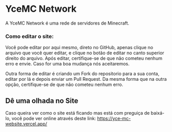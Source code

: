 # YceMC Network
A YceMC Network é uma rede de servidores de Minecraft.

### Como editar o site:
Você pode editar por aqui mesmo, direto no GitHub, apenas clique no arquivo que você quer editar, e clique no botão de editar no canto superior direito do arquivo.
Após editar, certifique-se de que não cometeu nenhum erro e envie. Caso for uma boa mudança nós aceitaremos.

Outra forma de editar é criando um Fork do repositorio para a sua conta, editar por lá e depois enviar um Pull Request. Da mesma forma que na outra opção, certifique-se de que não cometeu nenhum erro.


## Dê uma olhada no Site
Caso queira ver como o site está ficando mas está com preguiça de baixá-lo, você pode ver online através deste link: https://yce-mc-website.vercel.app/


